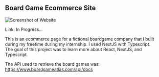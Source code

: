 ## Board Game Ecommerce Site

![Screenshot of Website](./images/../public/images/main-page-screenshot.png)

Link: In Progress...

This is an ecommerce page for a fictional boardgame company that I built during my freetime during my internship. I used NextJS with Typescript. The goal of this project was to learn more about React, NextJS, and Typescript.

The API used to retrieve the board games was: https://www.boardgameatlas.com/api/docs

